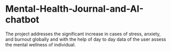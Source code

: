 # Mental-Health-Journal-and-AI-chatbot
The project addresses the significant increase in cases of stress, anxiety, and burnout globally and with the help of day to day data of the user assess the mental wellness of individual.
